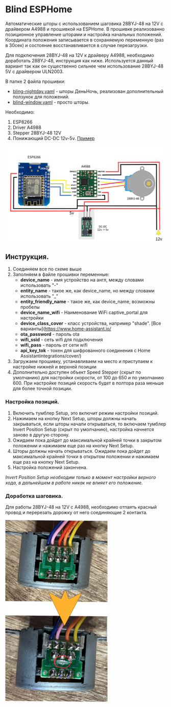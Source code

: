 # Blind ESPHome

Автоматические шторы с использованием шаговика 28BYJ-48 на 12V с драйвером A4988 и прошивкой на ESPHome. В прошивке реализованно позиционное управление шторами и настройка начальных положений. Координата положения записывается в сохраняемую переменную (раз в 30сек) и состояние восстанавливается в случае перезагрузки.

Для подключения 28BYJ-48 на 12V к драйверу A4988, необходимо доработать 28BYJ-48, инструкция как ниже. Используется данный вариант так как он существенно сильнее чем использование 28BYJ-48 5V с драйвером ULN2003.

В папке 2 файла прошивки:
- [bling-nightday.yaml](/blind/bling-nightday.yaml) - шторы ДеньНочь, реализован дополнительный ползунок для положений.
- [blind-window.yaml](/blind/blind-window.yaml) - просто шторы.

Необходимо:
1. ESP8266
2. Driver A4988
3. Stepper 28BYJ-48 12V
4. Понижающий DC-DC 12v-5v. [Пример](https://aliexpress.ru/item/1005001597589461.html)

<img src="scheme.png" width="920">

## Инструкция.
1. Соединяем все по схеме выше
2. Заполняем в файле прошивки переменные:
    - **device_name** - имя устройство на англ, между словами использовать "-"
    - **entity_name** - такое же, как device_name, но между словами использовать "_"
    - **entity_friendly_name** - такое же, как device_name, возможны пробелы
    - **device_name_wifi** - Наименование WiFi captive_portal для настройки
    - **device_class_cover** - класс устройства, например "shade". [Все варианты](https://www.home-assistant.io/
    - **ota_password** - пароль ota
    - **wifi_ssid** - сеть wifi для подключения
    - **wifi_pass** - пароль от сети wifi
    - **api_key_tok** - токен для шифрованного соединения с Home Assistantintegrations/cover/)
3. Загружаем прошивку, устанавливаем на место и приступаем к настройке нижней и верхней позиции
4. Дополнительно доступен объект Speed Stepper (скрыт по умолчанию) для настройки скорости, от 100 до 650 и по умолчанию 600. При настройке позиций скорость будет в полтора раза меньше для более точной позиции.


### Настройка позиций.

1. Включить тумблер Setup, это включит режим настройки позиций.
2. Нажимаем на кнопку Next Setup, шторы должны начать закрываться, если шторы начали открываться, то включаем тумблер Invert Position Setup (скрыт по умолчанию), настройка начнется заново в другую сторону.
3. Ожидаем пока дойдет до максимальной крайней точки в закрытом положении и нажимаем еще раз на кнопку Next Setup.
4. Шторы должны начать открываться. Ожидаем пока дойдет до максимальной крайней точки в открытом положении и нажимаем еще раз на кнопку Next Setup.
5. Настройка положений закончена.

*Invert Position Setup необходим только в момент настройки верного хода, в дальнейшем в работе никак не влияет его положение.*

### Доработка шаговика.

Для работы 28BYJ-48 на 12V с A4988, необходимо отпаять красный провод и перерезать дорожку от него соединяющие 2 контакта.

<img src="stepper.png" width="320">